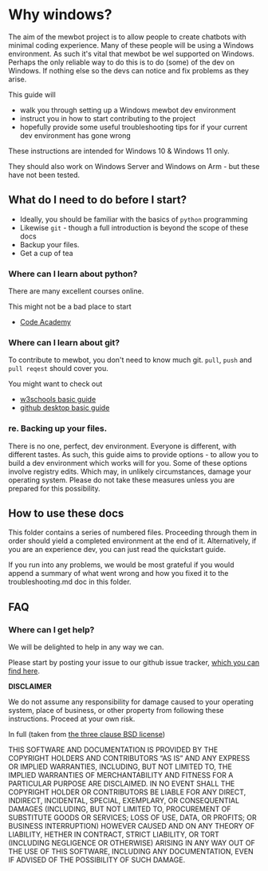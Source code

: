 <!--
SPDX-FileCopyrightText: 2023 Mewbot Developers <mewbot@quicksilver.london>

SPDX-License-Identifier: BSD-2-Clause
-->

# Why windows?

The aim of the mewbot project is to allow people to create chatbots with minimal coding experience.
Many of these people will be using a Windows environment.
As such it's vital that mewbot be wel supported on Windows.
Perhaps the only reliable way to do this is to do (some) of the dev on Windows.
If nothing else so the devs can notice and fix problems as they arise.

This guide will
 - walk you through setting up a Windows mewbot dev environment
 - instruct you in how to start contributing to the project
 - hopefully provide some useful troubleshooting tips for if your current dev environment has gone wrong

These instructions are intended for Windows 10 & Windows 11 only.

They should also work on Windows Server and Windows on Arm - but these have not been tested.

## What do I need to do before I start?

 - Ideally, you should be familiar with the basics of `python` programming
 - Likewise `git` - though a full introduction is beyond the scope of these docs
 - Backup your files.
 - Get a cup of tea

### Where can I learn about python?

There are many excellent courses online.

This might not be a bad place to start
 - [Code Academy](https://www.codecademy.com/catalog/language/python)

### Where can I learn about git?

To contribute to mewbot, you don't need to know much git.
`pull`, `push` and `pull reqest` should cover you.

You might want to check out
 - [w3schools basic guide](https://www.w3schools.com/git/git_intro.asp?remote=github)
 - [github desktop basic guide](https://docs.github.com/en/desktop)

### re. Backing up your files.

There is no one, perfect, dev environment.
Everyone is different, with different tastes.
As such, this guide aims to provide options - to allow you to build a dev environment which works will for you.
Some of these options involve registry edits.
Which may, in unlikely circumstances, damage your operating system.
Please do not take these measures unless you are prepared for this possibility.

## How to use these docs

This folder contains a series of numbered files.
Proceeding through them in order should yield a completed environment at the end of it.
Alternatively, if you are an experience dev, you can just read the quickstart guide.

If you run into any problems, we would be most grateful if you would append a summary of what went wrong and how you fixed it to the troubleshooting.md doc in this folder.

## FAQ

### Where can I get help?

We will be delighted to help in any way we can.

Please start by posting your issue to our github issue tracker, [which you can find here](https://github.com/mewler/mewbot/issues).

**DISCLAIMER**

We do not assume any responsibility for damage caused to your operating system, place of business, or other property from following these instructions.
Proceed at your own risk.

In full (taken from [the three clause BSD license](https://opensource.org/license/bsd-3-clause/))

THIS SOFTWARE AND DOCUMENTATION IS PROVIDED BY THE COPYRIGHT HOLDERS AND CONTRIBUTORS “AS IS” AND ANY EXPRESS OR IMPLIED WARRANTIES, 
INCLUDING, BUT NOT LIMITED TO, THE IMPLIED WARRANTIES OF MERCHANTABILITY AND FITNESS FOR A PARTICULAR PURPOSE ARE 
DISCLAIMED. IN NO EVENT SHALL THE COPYRIGHT HOLDER OR CONTRIBUTORS BE LIABLE FOR ANY DIRECT, INDIRECT, INCIDENTAL, 
SPECIAL, EXEMPLARY, OR CONSEQUENTIAL DAMAGES (INCLUDING, BUT NOT LIMITED TO, PROCUREMENT OF SUBSTITUTE GOODS OR 
SERVICES; LOSS OF USE, DATA, OR PROFITS; OR BUSINESS INTERRUPTION) HOWEVER CAUSED AND ON ANY THEORY OF LIABILITY, 
HETHER IN CONTRACT, STRICT LIABILITY, OR TORT (INCLUDING NEGLIGENCE OR OTHERWISE) ARISING IN ANY WAY OUT OF THE USE OF 
THIS SOFTWARE, INCLUDING ANY DOCUMENTATION, EVEN IF ADVISED OF THE POSSIBILITY OF SUCH DAMAGE.
